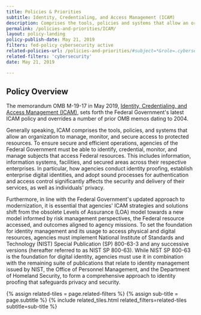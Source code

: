 ```yaml
---
title: Policies & Priorities
subtitle: Identity, Credentialing, and Access Management (ICAM)
description: Comprises the tools, policies and systems that allow an organization to manage, monitor and secure access to protected resources.
permalink: /policies-and-priorities/ICAM/
layout: policy-landing
policy-publish-date: May 21, 2019
filters: fed-policy cybersecurity active
related-policies-url: /policies-and-priorities/#subject=*&role=.cybersecurity&status=*
related-filters: 'cybersecurity'
date: May 21, 2019

---
```

## Policy Overview ##
The memorandum OMB M-19-17 in May 2019, [Identity, Credentialing, and Access Management (ICAM)](https://trumpwhitehouse.archives.gov/wp-content/uploads/2018/10/M-19-02.pdf), sets forth the Federal Government's latest ICAM policy and overrides a number of prior OMB memos dating to 2004.

Generally speaking, ICAM comprises the tools, policies, and systems that allow an organization to manage, monitor, and secure access to protected resources. To ensure secure and efficient operations, agencies of the Federal Government must be able to identify, credential, monitor, and manage subjects that access Federal resources. This includes information, information systems, facilities, and secured areas across their respective enterprises. In particular, how agencies conduct identity proofing, establish enterprise digital identities, and adopt sound processes for authentication and access control significantly affects the security and delivery of their services, as well as individuals' privacy.

Furthermore, in line with the Federal Government's updated approach to modernization, it is essential that agencies' ICAM strategies and solutions shift from the obsolete Levels of Assurance (LOA) model towards a new model informed by risk management perspectives, the Federal resource accessed, and outcomes aligned to agency missions. To set the foundation for identity management and its usage to access physical and digital resources, agencies must implement National Institute of Standards and Technology (NIST) Special Publication (SP) 800-63-3 and any successive versions (hereafter referred to as NIST SP 800-63). While NIST SP 800-63 is the foundation for digital identity, agencies must use it in combination with the remaining suite of publications that relate to identity management issued by NIST, the Office of Personnel Management, and the Department of Homeland Security, to form a comprehensive approach to identity proofing that safeguards privacy and security.
&nbsp;

{% assign related-tiles = page.related-filters %}
{% assign sub-title = page.subtitle %}
{% include related_tiles.html  related_filters=related-tiles subtitle=sub-title %}

